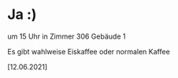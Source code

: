 
# Ja :)

um 15 Uhr
in Zimmer 306 Gebäude 1

Es gibt wahlweise Eiskaffee oder normalen Kaffee

[12.06.2021]

